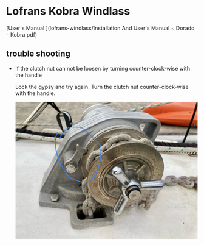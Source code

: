 # Lofrans Kobra Windlass

[User's Manual ](lofrans-windlass/Installation And User's Manual ~ Dorado - Kobra.pdf)

## trouble shooting 

* If the clutch nut can not be loosen by turning counter-clock-wise with the handle

    Lock the gypsy and try again. Turn the clutch nut counter-clock-wise with the handle.

    ![lock](lofrans-windlass/lock.jpeg)
